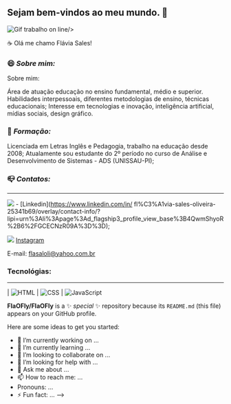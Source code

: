 ## Sejam bem-vindos ao meu mundo. 👋

![Gif trabalho on line](https://media2.giphy.com/media/v1.Y2lkPTc5MGI3NjExcXZuMXdjcWg5aDA5MG4yM3VnNWdpeWRxajhudHdxZXltcmwyN3QzayZlcD12MV9pbnRlcm5hbF9naWZfYnlfaWQmY3Q9Zw/px9v45I39CcxyXPqEy/giphy.gif)/>



☕ Olá me chamo Flávia Sales!

### 😄 *Sobre mim:*
Sobre mim:

Área de atuação educação no ensino fundamental, médio e superior.
Habilidades interpessoais, diferentes metodologias de ensino, técnicas educacionais; Interesse em tecnologias e inovação, inteligência artificial, mídias sociais, design gráfico.

### 📖 *Formação:*

Licenciada em Letras Inglês e Pedagogia, trabalho na educação desde 2008;
Atualamente sou estudante do 2º período no curso de Análise e Desenvolvimento de Sistemas - ADS (UNISSAU-PI);

### 📪 *Contatos:*
____________________________________________________
<img src="https://img.shields.io/badge/LinkedIn-000?style=for-the-badge&logo=linkedin&logoColor=white">  - [Linkedin](https://www.linkedin.com/in/ 
fl%C3%A1via-sales-oliveira-25341b69/overlay/contact-info/?lipi=urn%3Ali%3Apage%3Ad_flagship3_profile_view_base%3B4QwmShyoR%2B6%2FGCECNzR09A%3D%3D);

<img src="[https://br.freepik.com/vetores-gratis/icone-do-instagram_954290.htm#fromView=keyword&page=1&position=1&uuid=2fd9ec82-adcb-43d1-81d5-86e24f097da6&query=Instagram](https://www.vicosa.mg.leg.br/imagens/instagram-icone-png.png/image_view_fullscreen)">  [Instagram](https://www.instagram.com/flaviasaleslliveira/)

E-mail: flasaloli@yahoo.com.br

### Tecnológias:
____________________________________________________
| ![HTML](https://img.shields.io/badge/HTML-000?style=for-the-badge&logo=html5&logoColor=30A3DC) | ![CSS](https://img.shields.io/badge/CSS-000?style=for-the-badge&logo=css3&logoColor=E94D5F) | ![JavaScript](https://img.shields.io/badge/JavaScript-000?style=for-the-badge&logo=javascript&logoColor=30A3DC)


**FlaOFly/FlaOFly** is a ✨ _special_ ✨ repository because its `README.md` (this file) appears on your GitHub profile.

Here are some ideas to get you started:

- 🔭 I’m currently working on ...
- 🌱 I’m currently learning ...
- 👯 I’m looking to collaborate on ...
- 🤔 I’m looking for help with ...
- 💬 Ask me about ...
- 📫 How to reach me: ...
-  Pronouns: ...
- ⚡ Fun fact: ...
-->


